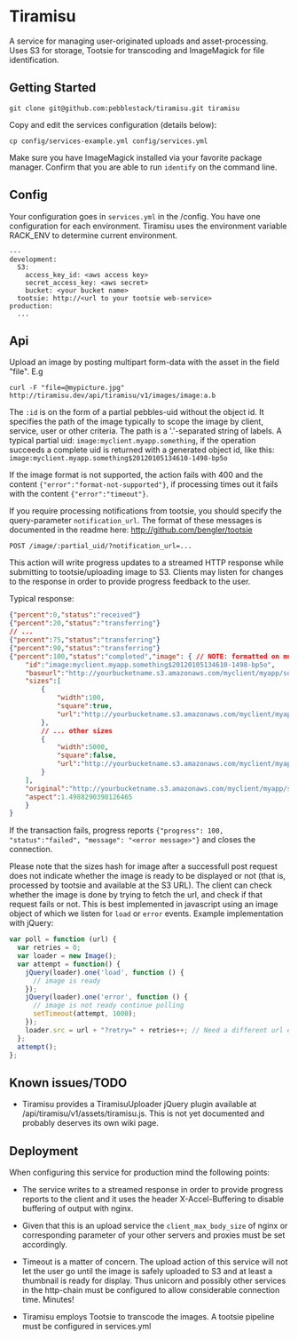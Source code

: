 # Tiramisu

A service for managing user-originated uploads and asset-processing. Uses S3 for storage, Tootsie for 
transcoding and ImageMagick for file identification.

## Getting Started

    git clone git@github.com:pebblestack/tiramisu.git tiramisu

Copy and edit the services configuration (details below):

    cp config/services-example.yml config/services.yml

Make sure you have ImageMagick installed via your favorite package manager. Confirm that you
are able to run `identify` on the command line.

## Config

Your configuration goes in `services.yml` in the /config. You have one configuration for each
environment. Tiramisu uses the environment variable RACK_ENV to determine current environment.

    ---
    development:
      S3:
        access_key_id: <aws access key>
        secret_access_key: <aws secret>
        bucket: <your bucket name>
      tootsie: http://<url to your tootsie web-service>
    production:
      ...

## Api

Upload an image by posting multipart form-data with the asset in the field "file". E.g
    
    curl -F "file=@mypicture.jpg" http://tiramisu.dev/api/tiramisu/v1/images/image:a.b

The `:id` is on the form of a partial pebbles-uid without the object id. It specifies the path of the image typically
to scope the image by client, service, user or other criteria. The path is a '.'-separated
string of labels. A typical partial uid: `image:myclient.myapp.something`, if the operation succeeds
a complete uid is returned with a generated object id, like this: 
    `image:myclient.myapp.something$20120105134610-1498-bp5o`

If the image format is not supported, the action fails with 400 and the content `{"error":"format-not-supported"}`,
if processing times out it fails with the content `{"error":"timeout"}`.

If you require processing notifications from tootsie, you should specify the query-parameter `notification_url`. 
The format of these messages is documented in the readme here: http://github.com/bengler/tootsie

    POST /image/:partial_uid/?notification_url=...

This action will write progress updates to a streamed HTTP response while submitting to tootsie/uploading image to S3.
Clients may listen for changes to the response in order to provide progress feedback to the user.

Typical response:

```json
{"percent":0,"status":"received"}
{"percent":20,"status":"transferring"}
// ...
{"percent":75,"status":"transferring"}
{"percent":90,"status":"transferring"}
{"percent":100,"status":"completed","image": { // NOTE: formatted on mulitple lines for readability. In reality, this is a one-liner
    "id":"image:myclient.myapp.something$20120105134610-1498-bp5o",
    "baseurl":"http://yourbucketname.s3.amazonaws.com/myclient/myapp/something/20120105134610-1498-bp5o",
    "sizes":[
        {
            "width":100,
            "square":true,
            "url":"http://yourbucketname.s3.amazonaws.com/myclient/myapp/something/20120105134610-1498-bp5o/100.jpg"
        },
        // ... other sizes
        {
            "width":5000,
            "square":false,
            "url":"http://yourbucketname.s3.amazonaws.com/myclient/myapp/something/20120105134610-1498-bp5o/5000.jpg"
        }
    ],
    "original":"http://yourbucketname.s3.amazonaws.com/myclient/myapp/something/20120105134610-1498-bp5o/original.jpeg",
    "aspect":1.4988290398126465
    }
}
```

If the transaction fails, progress reports `{"progress": 100, "status":"failed", "message": "<error message>"}` and closes the connection.

Please note that the sizes hash for image after a successfull post request does not indicate whether the image is ready
to be displayed or not (that is, processed by tootsie and available at the S3 URL).
The client can check whether the image is done by trying to fetch the url, and check if that request fails or not.
This is best implemented in javascript using an image object of which we listen for `load` or `error` events.
Example implementation with jQuery:

```javascript
var poll = function (url) {
  var retries = 0;
  var loader = new Image();
  var attempt = function() {
    jQuery(loader).one('load', function () {
      // image is ready
    });
    jQuery(loader).one('error', function () {
      // image is not ready continue polling
      setTimeout(attempt, 1000);
    });
    loader.src = url + "?retry=" + retries++; // Need a different url every time, cause Opera will cache it even if it fails
  };
  attempt();
};
```

## Known issues/TODO
* Tiramisu provides a TiramisuUploader jQuery plugin available at /api/tiramisu/v1/assets/tiramisu.js.
  This is not yet documented and probably deserves its own wiki page.

## Deployment

When configuring this service for production mind the following points:

* The service writes to a streamed response in order to provide progress reports to the client
  and it uses the header X-Accel-Buffering to disable buffering of output with nginx. 

* Given that this is an upload service the `client_max_body_size` of nginx or corresponding
  parameter of your other servers and proxies must be set accordingly.

* Timeout is a matter of concern. The upload action of this service will not let the user
  go until the image is safely uploaded to S3 and at least a thumbnail is ready for 
  display. Thus unicorn and possibly other services in the http-chain must be configured
  to allow considerable connection time. Minutes!

* Tiramisu employs Tootsie to transcode the images. A tootsie pipeline must be configured in 
  services.yml
